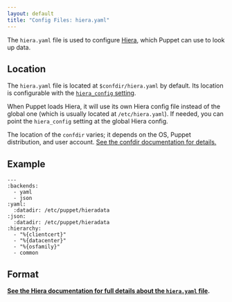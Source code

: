 ```yaml
---
layout: default
title: "Config Files: hiera.yaml"
---
```


[hiera]: /hiera/latest/
[hiera_config]: ./configuration.html#hieraconfig

The `hiera.yaml` file is used to configure [Hiera][], which Puppet can use to look up data.

## Location

The `hiera.yaml` file is located at `$confdir/hiera.yaml` by default. Its location is configurable with the [`hiera_config` setting][hiera_config].

When Puppet loads Hiera, it will use its own Hiera config file instead of the global one (which is usually located at `/etc/hiera.yaml`). If needed, you can point the `hiera_config` setting at the global Hiera config.

The location of the `confdir` varies; it depends on the OS, Puppet distribution, and user account. [See the confdir documentation for details.][confdir]

[confdir]: ./dirs_confdir.markdown


## Example

    ---
    :backends:
      - yaml
      - json
    :yaml:
      :datadir: /etc/puppet/hieradata
    :json:
      :datadir: /etc/puppet/hieradata
    :hierarchy:
      - "%{clientcert}"
      - "%{datacenter}"
      - "%{osfamily}"
      - common

## Format

**[See the Hiera documentation for full details about the `hiera.yaml` file](/hiera/latest/configuring.html).**
